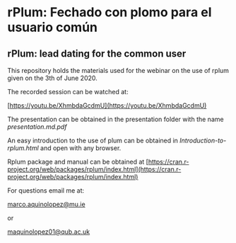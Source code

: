 # rPlum: Fechado con plomo para el usuario común

## rPlum: lead dating for the common user

 This repository holds the materials used for the webinar on the use of rplum given on the 3th of June 2020. 

The recorded session can be watched at:

[https://youtu.be/XhmbdaGcdmU](https://youtu.be/XhmbdaGcdmU)


The presentation can be obtained in the presentation folder with the name _presentation.md.pdf_

An easy introduction to the use of plum can be obtained in _Introduction-to-rplum.html_ and open with any browser.

Rplum package and manual can be obtained at [https://cran.r-project.org/web/packages/rplum/index.html](https://cran.r-project.org/web/packages/rplum/index.html)

For questions email me at:

marco.aquinolopez@mu.ie

or

maquinolopez01@qub.ac.uk
